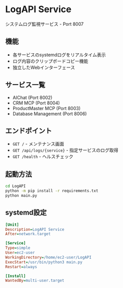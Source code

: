 # LogAPI Service

システムログ監視サービス - Port 8007

## 機能

- 各サービスのsystemdログをリアルタイム表示
- ログ内容のクリップボードコピー機能
- 独立したWebインターフェース

## サービス一覧

- AIChat (Port 8002)
- CRM MCP (Port 8004) 
- ProductMaster MCP (Port 8003)
- Database Management (Port 8006)

## エンドポイント

- `GET /` - メンテナンス画面
- `GET /api/logs/{service}` - 指定サービスのログ取得
- `GET /health` - ヘルスチェック

## 起動方法

```bash
cd LogAPI
python -m pip install -r requirements.txt
python main.py
```

## systemd設定

```ini
[Unit]
Description=LogAPI Service
After=network.target

[Service]
Type=simple
User=ec2-user
WorkingDirectory=/home/ec2-user/LogAPI
ExecStart=/usr/bin/python3 main.py
Restart=always

[Install]
WantedBy=multi-user.target
```
